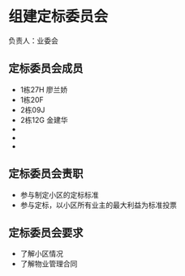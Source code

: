 # 组建定标委员会

负责人：业委会

## 定标委员会成员


* 1栋27H 廖兰娇
* 1栋20F
* 2栋09J 
* 2栋12G 金建华
*
*
*

## 定标委员会责职

* 参与制定小区的定标标准
* 参与定标，以小区所有业主的最大利益为标准投票

## 定标委员会要求

* 了解小区情况
* 了解物业管理合同
